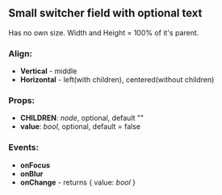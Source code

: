 ## **Small switcher field with optional text**

Has no own size. Width and Height = 100% of it's parent.

### Align:

* **Vertical** - middle
* **Horizontal** - left(with children), centered(without children)

### Props:

* **CHILDREN**: _node_, optional, default ""
* **value**: _bool_, optional, default = false

### Events:

* **onFocus**
* **onBlur**
* **onChange** - returns { value: _bool_ }
